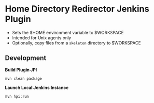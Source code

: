 # Home Directory Redirector Jenkins Plugin

* Sets the $HOME environment variable to $WORKSPACE
* Intended for Unix agents only
* Optionally, copy files from a `skeleton` directory to $WORKSPACE

## Development

**Build Plugin JPI**

`mvn clean package`

**Launch Local Jenkins Instance**

`mvn hpi:run`
